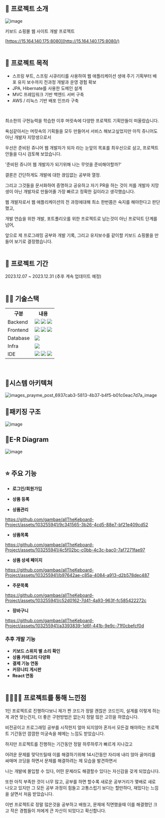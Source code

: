 ## 👀 프로젝트 소개
![image](https://github.com/gambae/allTheKeboard-Project/assets/103255941/5d45fe90-c4f1-4b19-9e42-3ab9af8c8a4a)

키보드 쇼핑몰 웹 사이트 개발 프로젝트

[https://15.164.140.175:8080](http://15.164.140.175:8080/)
<br><br>

## 👀 프로젝트 목적
* 스프링 부트, 스프링 시큐리티를 사용하여 웹 애플리케이션 생애 주기 기획부터 배포 유지 보수까지 전과정 개발과 운영 경험 확보
* JPA, Hibernate를 사용한 도메인 설계
* MVC 프레임워크 기반 백엔드 서버 구축
* AWS / 리눅스 기반 배포 인프라 구축
<br>

최소한의 구현능력을 학습한 이후 머릿속에 다양한 프로젝트 기획안들이 떠올랐습니다.

욕심같아서는 머릿속의 기획들을 모두 만들어서 서비스 해보고싶었지만 아직 쥬니어도 아닌 개발자 지망생으로서

우선은 준비된 쥬니어 웹 개발자가 되자 라는 눈앞의 목표를 최우선으로 삼고, 프로젝트안들을 다시 검토해 보았습니다.

'준비된 쥬니어 웹 개발자가 되기위해 나는 무엇을 준비해야할까?'

결론은 간단하게도 개발에 대한 끊임없는 공부와 열정.

그리고 그것들을 문서화하여 증명하고 공유하고 자기 PR을 하는 것이 저를 개발자 지망생이 아닌 개발자로 만들어줄 가장 빠르고 정확한 길이라고 생각했습니다.

웹 개발자로서 웹 애플리케이션의 전 과정에대해 최소 한번쯤은 숙지를 해야한다고 판단했고,

개발 연습을 위한 개발, 포트폴리오를 위한 프로젝트로 남는것이 아닌 프로덕트 단계를 넘어,

앞으로 제 프로그래밍 공부와 개발 기록, 그리고 유지보수를 같이할 키보드 쇼핑몰을 만들어 보기로 결정했습니다.
<br><br>

## 📅 프로젝트 기간
2023.12.07 ~ 2023.12.31 (추후 계속 업데이트 예정)
<br><br>

## 💪🏻 기술스택
<table>
    <tr>
        <th>구분</th>
        <th>내용</th>
    </tr>
    <tr>
        <td>Backend</td>
        <td>
          <img src="https://img.shields.io/badge/springboot-0ABF53?style=for-the-badge&logo=springboot&logoColor=white">    
          <img src="https://img.shields.io/badge/jpa-0ABF53?style=for-the-badge&logo=springboot&logoColor=white">
          <img src="https://img.shields.io/badge/springsecurity-0ABF53F?style=for-the-badge&logo=springsecurity&logoColor=white">
      </td>
    </tr>
    <tr>
        <td>Frontend</td>
        <td>
         <img src="https://img.shields.io/badge/javascript-F7DF1E?style=for-the-badge&logo=javascript&logoColor=black">
         <img src="https://img.shields.io/badge/thymeleaf-0ABF53?style=for-the-badge&logo=thymeleaf&logoColor=white">
         <img src="https://img.shields.io/badge/bootstrap-A100FF?style=for-the-badge&logo=bootstrap&logoColor=white">
      </td>
    </tr>
    <tr>
        <td>Database</td>
        <td>
            <img src="https://img.shields.io/badge/mysql-31A8FF?style=for-the-badge&logo=mysql&logoColor=white">
        </td>
    </tr>
    <tr>
        <td>Infra</td>
        <td>
            <img src="https://img.shields.io/badge/amazonaws-EC1C24?style=for-the-badge&logo=amazonaws&logoColor=white">
        </td>
    </tr>
    <tr>
        <td>IDE</td>
        <td>
            <img src="https://img.shields.io/badge/intellijidea-A100FF?style=for-the-badge&logo=intellijidea&logoColor=white"/>
            <img src="https://img.shields.io/badge/mysqlworkbench-31A8FF?style=for-the-badge&logo=mysql&logoColor=white">
            <img src="https://img.shields.io/badge/GitHub-5A45FF?style=for-the-badge&logo=GitHub&logoColor=white"/>
        </td>
    </tr>
</table>
<br>

## 📌시스템 아키텍쳐
![images_prayme_post_6937cab3-5813-4b37-b4f5-b01c0eac7d7a_image](https://github.com/gambae/allTheKeboard-Project/assets/103255941/36b56238-4ba0-495e-8971-76201f9cd92b)
<br>

## 📌패키징 구조
![image](https://github.com/gambae/allTheKeboard-Project/assets/103255941/74f411f0-942b-4cc9-885b-a2b85383f81a)
<br>

## 📌E-R Diagram
![image](https://github.com/gambae/allTheKeboard-Project/assets/103255941/2e7e063b-c3f0-4fc3-ad9a-7ad46eb2559e)
<br><br>

## ⭐ 주요 기능
* <b>로그인/회원가입</b>

* <b>상품 등록</b>

* <b>상품관리</b>

https://github.com/gambae/allTheKeboard-Project/assets/103255941/9c341565-3b26-4cd5-88e7-bf21e409cd52

* <b>상품목록</b>

https://github.com/gambae/allTheKeboard-Project/assets/103255941/4c5f02bc-c0bb-4c3c-bac0-7af7271fae97

* <b>상품 상세 페이지</b>

https://github.com/gambae/allTheKeboard-Project/assets/103255941/b97642ae-c85a-4084-a913-d2b578dec487

* <b>주문목록</b>

https://github.com/gambae/allTheKeboard-Project/assets/103255941/c52d0162-7d41-4a93-963f-fc585422272c

* <b>장바구니</b>

https://github.com/gambae/allTheKeboard-Project/assets/103255941/a3393839-1d6f-441b-9e9c-71f0cbefcf0d


### 추후 개발 기능
 * <b>키보드 스위치 별 소리 확인</b>
 * <b>상품 카테고리 다양화</b>
 * <b>결제 기능 연동</b>
 * <b>커뮤니티 게시판</b>
 * <b>React 연동</b>
<br><br>

## 👨‍👩‍👦‍👦 프로젝트를 통해 느낀점
1인 프로젝트로 진행하다보니 제가 짠 코드가 정말 괜찮은 코드인지, 설계를 이렇게 하는게 과연 맞는건지, 더 좋은 구현방법은 없는지 정말 많은 고민을 하였습니다.

비전공이고 프로그래밍 공부를 시작한지 얼마 되지않아 혼자서 모든걸 해야하는 프로젝트 기간동안 깜깜한 미궁속을 헤메는 느낌도 받았습니다.

하지만 프로젝트를 진행하는 기간동안 정말 하루하루가 빠르게 지나갔고

어려운 문제를 맞닥뜨릴때 이를 해결하기위해 14시간동안 자리에 내리 앉아 골머리를 싸매며 코딩을 하면서 문제를 해결하려는 제 모습을 발견하면서

나는 개발에 몰입할 수 있다, 어떤 문제라도 해결할수 있다는 자신감을 갖게 되었습니다.

또한 아직 부족한 것이 너무 많고, 공부를 하면 할수록 새로운 공부거리가 몇배로 새로 나오고 있지만 그 모든 공부 과정이 힘들고 고통스럽기 보다는 할만하다, 재밌다는 느낌을 살면서 처음 받았습니다.

이번 프로젝트로 정말 많은것을 공부하고 배웠고, 문제에 직면했을때 이를 해결했던 크고 작은 경험들이 저에게 큰 자산이 되었다고 확신합니다.
